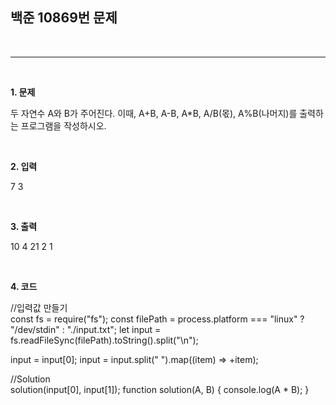 ## 백준 10869번 문제

<br>

---

<br>

**1. 문제**

두 자연수 A와 B가 주어진다. 이때, A+B, A-B, A\*B, A/B(몫), A%B(나머지)를 출력하는 프로그램을 작성하시오.

<br>

**2. 입력**

7 3

<br>

**3. 출력**

10
4
21
2
1

<br>

**4. 코드**

//입력값 만들기 <br>
const fs = require("fs");
const filePath = process.platform === "linux" ? "/dev/stdin" : "./input.txt";
let input = fs.readFileSync(filePath).toString().split("\n");

input = input[0];
input = input.split(" ").map((item) => +item);

//Solution <br>
solution(input[0], input[1]);
function solution(A, B) {
console.log(A \* B);
}
